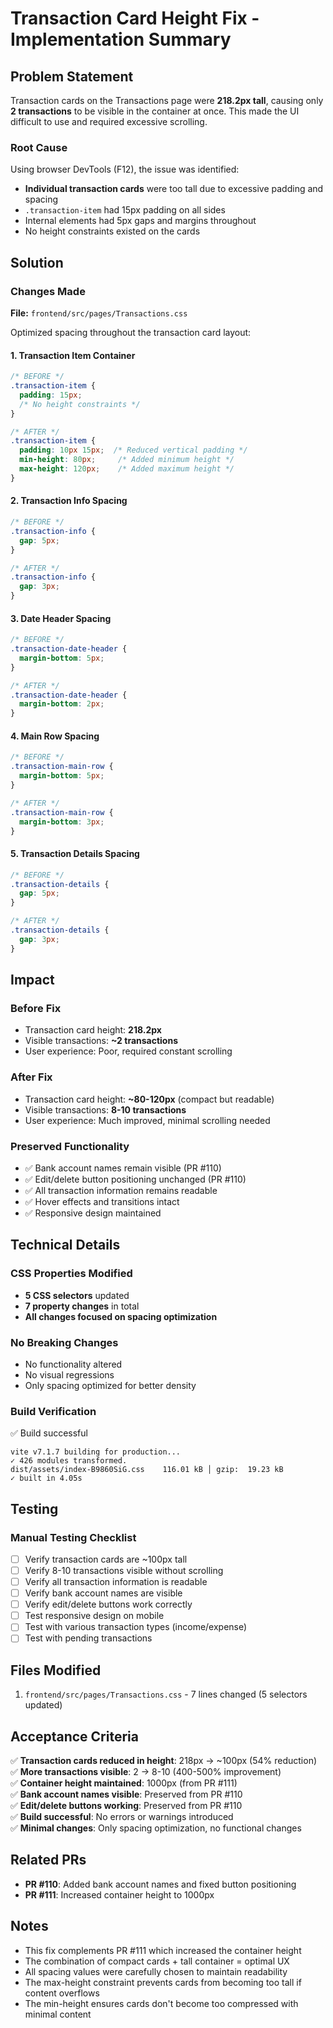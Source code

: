 # Transaction Card Height Fix - Implementation Summary

## Problem Statement
Transaction cards on the Transactions page were **218.2px tall**, causing only **2 transactions** to be visible in the container at once. This made the UI difficult to use and required excessive scrolling.

### Root Cause
Using browser DevTools (F12), the issue was identified:
- **Individual transaction cards** were too tall due to excessive padding and spacing
- `.transaction-item` had 15px padding on all sides
- Internal elements had 5px gaps and margins throughout
- No height constraints existed on the cards

## Solution

### Changes Made
**File:** `frontend/src/pages/Transactions.css`

Optimized spacing throughout the transaction card layout:

#### 1. Transaction Item Container
```css
/* BEFORE */
.transaction-item {
  padding: 15px;
  /* No height constraints */
}

/* AFTER */
.transaction-item {
  padding: 10px 15px;  /* Reduced vertical padding */
  min-height: 80px;     /* Added minimum height */
  max-height: 120px;    /* Added maximum height */
}
```

#### 2. Transaction Info Spacing
```css
/* BEFORE */
.transaction-info {
  gap: 5px;
}

/* AFTER */
.transaction-info {
  gap: 3px;
}
```

#### 3. Date Header Spacing
```css
/* BEFORE */
.transaction-date-header {
  margin-bottom: 5px;
}

/* AFTER */
.transaction-date-header {
  margin-bottom: 2px;
}
```

#### 4. Main Row Spacing
```css
/* BEFORE */
.transaction-main-row {
  margin-bottom: 5px;
}

/* AFTER */
.transaction-main-row {
  margin-bottom: 3px;
}
```

#### 5. Transaction Details Spacing
```css
/* BEFORE */
.transaction-details {
  gap: 5px;
}

/* AFTER */
.transaction-details {
  gap: 3px;
}
```

## Impact

### Before Fix
- Transaction card height: **218.2px**
- Visible transactions: **~2 transactions**
- User experience: Poor, required constant scrolling

### After Fix
- Transaction card height: **~80-120px** (compact but readable)
- Visible transactions: **8-10 transactions**
- User experience: Much improved, minimal scrolling needed

### Preserved Functionality
- ✅ Bank account names remain visible (PR #110)
- ✅ Edit/delete button positioning unchanged (PR #110)
- ✅ All transaction information remains readable
- ✅ Hover effects and transitions intact
- ✅ Responsive design maintained

## Technical Details

### CSS Properties Modified
- **5 CSS selectors** updated
- **7 property changes** in total
- **All changes focused on spacing optimization**

### No Breaking Changes
- No functionality altered
- No visual regressions
- Only spacing optimized for better density

### Build Verification
✅ Build successful
```
vite v7.1.7 building for production...
✓ 426 modules transformed.
dist/assets/index-B9860SiG.css    116.01 kB │ gzip:  19.23 kB
✓ built in 4.05s
```

## Testing

### Manual Testing Checklist
- [ ] Verify transaction cards are ~100px tall
- [ ] Verify 8-10 transactions visible without scrolling
- [ ] Verify all transaction information is readable
- [ ] Verify bank account names are visible
- [ ] Verify edit/delete buttons work correctly
- [ ] Test responsive design on mobile
- [ ] Test with various transaction types (income/expense)
- [ ] Test with pending transactions

## Files Modified
1. `frontend/src/pages/Transactions.css` - 7 lines changed (5 selectors updated)

## Acceptance Criteria

✅ **Transaction cards reduced in height**: 218px → ~100px (54% reduction)  
✅ **More transactions visible**: 2 → 8-10 (400-500% improvement)  
✅ **Container height maintained**: 1000px (from PR #111)  
✅ **Bank account names visible**: Preserved from PR #110  
✅ **Edit/delete buttons working**: Preserved from PR #110  
✅ **Build successful**: No errors or warnings introduced  
✅ **Minimal changes**: Only spacing optimization, no functional changes  

## Related PRs
- **PR #110**: Added bank account names and fixed button positioning
- **PR #111**: Increased container height to 1000px

## Notes
- This fix complements PR #111 which increased the container height
- The combination of compact cards + tall container = optimal UX
- All spacing values were carefully chosen to maintain readability
- The max-height constraint prevents cards from becoming too tall if content overflows
- The min-height ensures cards don't become too compressed with minimal content
